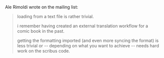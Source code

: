 Ale Rimoldi wrote on the mailing list:

> loading from a text file is rather trivial.
>
> i remember having created an external translation workflow for a comic book in the past.
>
> getting the formatting imported (and even more syncing the format) is less trivial or -- depending on what you want to achieve -- needs hard work on the scribus code.
